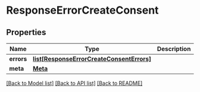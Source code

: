 # ResponseErrorCreateConsent

## Properties
Name | Type | Description | Notes
------------ | ------------- | ------------- | -------------
**errors** | [**list[ResponseErrorCreateConsentErrors]**](ResponseErrorCreateConsentErrors.md) |  | 
**meta** | [**Meta**](Meta.md) |  | [optional] 

[[Back to Model list]](../README.md#documentation-for-models) [[Back to API list]](../README.md#documentation-for-api-endpoints) [[Back to README]](../README.md)

